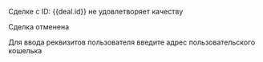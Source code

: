 Сделке с ID: {{deal.id}} не удовлетворяет качеству

Сделка отменена

Для ввода реквизитов пользователя введите адрес пользовательского кошелька